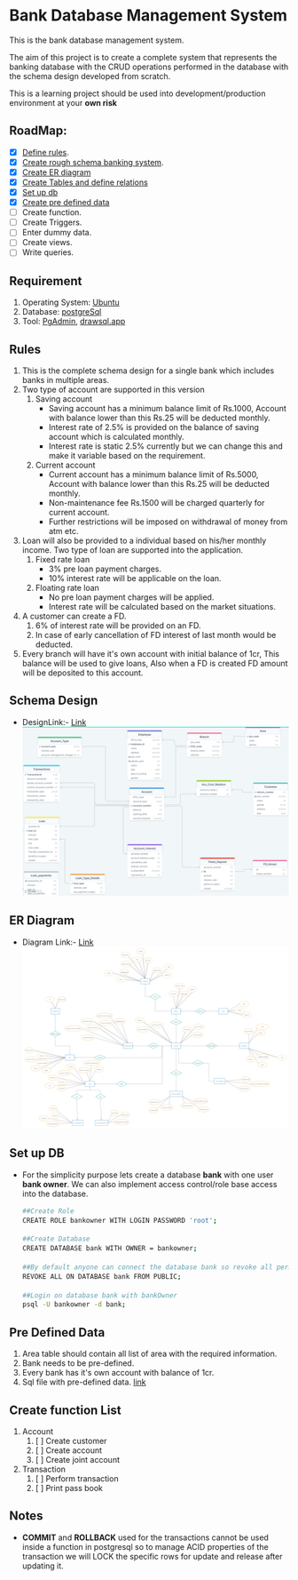 # Bank Database Management System
This is the bank database management system.

The aim of this project is to create a complete system that represents the banking database with the CRUD operations performed in the database with the schema design developed from scratch.

This is a learning project should be used into development/production environment at your **own risk** 

## RoadMap:

- [x] [Define rules](#rules).
- [x] [Create rough schema banking system](#schema-design).
- [x] [Create ER diagram](#er-diagram)
- [x] [Create Tables and define relations](./Schema/tables.sql)
- [x] [Set up db](#set-up-db)
- [x] [Create pre defined data](#pre-defined-data)
- [ ] Create function.
- [ ] Create Triggers.
- [ ] Enter dummy data.
- [ ] Create views.
- [ ] Write queries.

## Requirement  
1. Operating System: [Ubuntu](https://ubuntu.com/)
2. Database: [postgreSql](https://www.postgresql.org/docs/current/app-psql.html)
3. Tool: [PgAdmin](https://www.pgadmin.org/), [drawsql.app](https://drawsql.app/)

## Rules 

1. This is the complete schema design for a single bank which includes banks in multiple areas.
2. Two type of account are supported in this version
    1. Saving account
        - Saving account has a minimum balance limit of Rs.1000, Account with balance lower than this Rs.25 will be deducted monthly.
        - Interest rate of 2.5% is provided on the balance of saving account which is calculated monthly.
        - Interest rate is static 2.5% currently but we can change this and make it variable based on the requirement.  
    2. Current account
        - Current account has a minimum balance limit of Rs.5000, Account with balance lower than this Rs.25 will be deducted monthly.
        - Non-maintenance fee Rs.1500 will be charged quarterly for current account.
        - Further restrictions will be imposed on withdrawal of money from atm etc.
3. Loan will also be provided to a individual based on his/her monthly income. Two type of loan are supported into the application.
    1. Fixed rate loan
        - 3% pre loan payment charges.
        - 10% interest rate will be applicable on the loan.  
    2. Floating rate loan
        - No pre loan payment charges will be applied.
        - Interest rate will be calculated based on the market situations.
4. A customer can create a FD.
    1. 6% of interest rate will be provided on an FD.
    2. In case of early cancellation of FD interest of last month would be deducted.
5. Every branch will have it's own account with initial balance of 1cr, This balance will be used to give loans, Also when a FD is created FD amount will be deposited to this account.
    
## Schema Design
- DesignLink:- [Link](https://drawsql.app/teams/badrik-team/diagrams/banking)
![SchemaDesign](./SchemaDesign/schema-design.png)

## ER Diagram
- Diagram Link:- [Link](https://app.creately.com/d/ZfTP84sSsvS/view)
![ER Diagram](./SchemaDesign/ER-Diagram.jpg)

## Set up DB
- For the simplicity purpose lets create a database **bank** with one user **bank owner**. We can also implement access control/role base access into the database.

    ```sh
    ##Create Role
    CREATE ROLE bankowner WITH LOGIN PASSWORD 'root';

    ##Create Database
    CREATE DATABASE bank WITH OWNER = bankowner;

    ##By default anyone can connect the database bank so revoke all permissions from public.    
    REVOKE ALL ON DATABASE bank FROM PUBLIC;

    ##Login on database bank with bankOwner
    psql -U bankowner -d bank;
    ```
## Pre Defined Data
1. Area table should contain all list of area with the required information.
2. Bank needs to be pre-defined.
3. Every bank has it's own account with balance of 1cr.
4. Sql file with pre-defined data. [link](./Query/preDefinedData.sql)


## Create function List

1. Account
    1. [ ] Create customer
    2. [ ] Create account
    3. [ ] Create joint account
2. Transaction
    1. [ ] Perform transaction
    2. [ ] Print pass book  


## Notes
- **COMMIT** and **ROLLBACK** used for the transactions cannot be used inside a function in postgresql so to manage ACID properties of the transaction we will LOCK the specific rows for update and release after updating it.